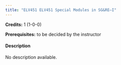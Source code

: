 ```yaml
---
title: "ELV451 ELV451 Special Modules in SG&RE–I"
---
```

**Credits:** 1 (1-0-0)

**Prerequisites:** to be decided by the instructor

#### Description
No description available.